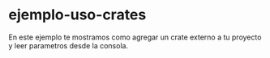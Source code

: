 # ejemplo-uso-crates
En este ejemplo te mostramos como agregar un crate externo a tu proyecto y leer parametros desde la consola.
